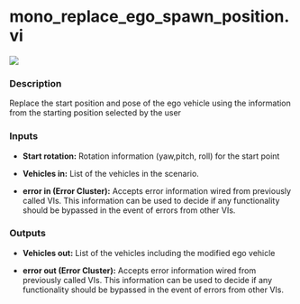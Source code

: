 # mono_replace_ego_spawn_position.vi

<p class="img_container">
<img class="lg_img" src="../mono_replace_ego_spawn_position.png"/>
</p>

### Description

Replace the start position and pose of the ego vehicle using the information from the starting position selected by the user 

### Inputs

- **Start rotation:**  Rotation information (yaw,pitch, roll) for the start point
- **Vehicles in:** List of the vehicles in the scenario.

- **error in (Error Cluster):** Accepts error information wired from previously called VIs. This information can be used to decide if any functionality should be bypassed in the event of errors from other VIs. 

### Outputs

- **Vehicles out:**  List of the vehicles including the modified ego vehicle
 

- **error out (Error Cluster):** Accepts error information wired from previously called VIs. This information can be used to decide if any functionality should be bypassed in the event of errors from other VIs. 

<p>&nbsp;</p>
